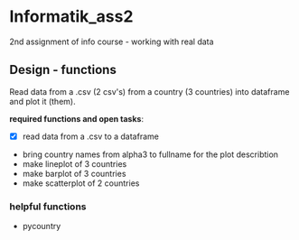 # Informatik_ass2
2nd assignment of info course - working with real data

## Design - functions
Read data from a .csv (2 csv's) from a country (3 countries) into dataframe and plot it (them).

**required functions and open tasks**:
- [x] read data from a .csv to a dataframe
- bring country names from alpha3 to fullname for the plot describtion
- make lineplot of 3 countries
- make barplot of 3 countries
- make scatterplot of 2 countries


### helpful functions 
-  pycountry
